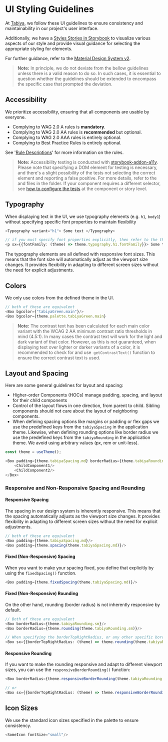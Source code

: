 # UI Styling Guidelines

At [Tabiya](https://tabiya.tech/), we follow these UI guidelines to ensure consistency and maintainability in our
project's user interface.

Additionally, we have a [Styles Stories in Storybook](src/theme/applicationTheme) to visualize various aspects
of our style and provide visual guidance for selecting the appropriate styling for elements.

For further guidance, refer to the [Material Design System v2](https://m2.material.io/).

> **Note:**
> In principle, we do not deviate from the bellow guidelines unless there is a valid reason to do so. In such cases, it
> is
> essential to question whether the guidelines should be extended to encompass the specific case that prompted the
> deviation.

## Accessibility

We prioritize accessibility, ensuring that all components are usable by everyone.

- Complying to WAG 2.0 A rules is **mandatory**.
- Complying to WAG 2.0 AA rules is **recommended** but optional.
- Complying to WAG 2.0 AAA rules is entirely optional.
- Complying to Best Practice Rules is
  entirely optional.

See '[Rule Descriptions](https://www.deque.com/axe/core-documentation/api-documentation/#axe-core-tags)' for more information on the rules.

> **Note:**
Accessibility testing is conducted with [storybook-addon-a11y](https://storybook.js.org/addons/@storybook/addon-a11y). Please note that specifying a DOM element for testing is necessary, and there's a slight possibility of the tests not selecting the correct element and reporting a false positive. For more details, refer to the [](.storybook/preview.tsx) and [](.storybook/test-runner.js) files in the folder. If your component requires a different selector, see [how to configure the tests](https://storybook.js.org/docs/writing-tests/accessibility-testing#configure) at the component or story level.
> 

## Typography

When displaying text in the UI, we use typography elements (e.g. `h1`, `body1`) without specifying specific font
properties to maintain flexibility

```typescript jsx 
<Typography variant="h1"> Some text </Typography>

// if you must specify font properties explicitly, then refer to the theme
<p sx={{fontFamily: (theme) => theme.typography.h1.fontFamily}}> Some text </p>
```

The typography elements are all defined with responsive font sizes. This means that the font size will automatically
adjust as the viewport size changes. It provides flexibility in adapting to different screen sizes without the need for
explicit adjustments.

## Colors

We only use colors from the defined theme in the UI.

```typescript jsx 
// both of these are equivalent
<Box bgcolor={"tabiyaGreen.main"}/>
<Box bgcolor={theme.palette.tabiyaGreen.main}
```

> **Note:**
> The contrast text has been calculated for each main color variant with the WCAG 2 AA minimum contrast ratio thresholds
> in mind (4.5:1). In many cases the contrast text will work for the light and dark variant of that color. However, as
> this is not guaranteed, when displaying text over lighter or darker variants of a color, it is recommended to check
> for
> and use` getContrastText()` function to ensure the correct contrast text is used.

## Layout and Spacing

Here are some general guidelines for layout and spacing:

- Higher-order Components (HOCs) manage padding, spacing, and layout for their child components
- Control of the layout flows in one direction, from parent to child. Sibling components should not care about the
  layout of neighboring components.
- When defining spacing options like margins or padding or flex gaps we use the predefined keys from the `tabiyaSpacing`
  in the application theme. Likewise, when defining rounding options like border radius we use the predefined keys from
  the `tabiyaRounding` in the application theme. We avoid using arbitrary values (px, rem or unit-less).

```typescript jsx
const theme = useTheme();

<Box padding={theme.tabiyaSpacing.md} borderRadius={theme.tabiyaRounding.sm}>
    <ChildComponent1/>
    <ChildComponent2/>
</Box>
```

### Responsive and Non-Responsive Spacing and Rounding

#### Responsive Spacing

The spacing in our design system is inherently responsive. This means that the spacing automatically adjusts as the
viewport size changes. It provides flexibility in adapting to different screen sizes without the need for explicit
adjustments.

```typescript jsx
// both of these are equivalent
<Box padding={theme.tabiyaSpacing.md}/>
<Box padding={theme.spacing(theme.tabiyaSpacing.md)}/>
```

#### Fixed (Non-Responsive) Spacing

When you want to make your spacing fixed, you define that explicitly by using the `fixedSpacing()` function.

```typescript jsx
<Box padding={theme.fixedSpacing(theme.tabiyaSpacing.md)}/>
```

#### Fixed (Non-Responsive) Rounding

On the other hand, rounding (border radius) is not inherently responsive by default.

```typescript jsx
// Both of these are equivalent
<Box borderRadius={theme.tabiyaRounding.sm}/>
<Box borderRadius={theme.rounding(theme.tabiyaRounding.sm)}/>
```

```typescript jsx
// When specifying the borderTopRightRadius, or any other specific border radius, you must explicitly use the rounding() function
<Box sx={{borderTopRightRadius: (theme) => theme.rounding(theme.tabiyaRounding.md)}}/>
```

#### Responsive Rounding

If you want to make the rounding responsive and adapt to different viewport sizes, you can use
the `responsiveBorderRounding()` function:

```typescript jsx
<Box borderRadius={theme.responsiveBorderRounding(theme.tabiyaRounding.sm)}/>

// or
<Box sx={{borderTopRightRadius: (theme) => theme.responsiveBorderRounding(theme.tabiyaRounding.md)}}/>
```

## Icon Sizes

We use the standard icon sizes specified in the palette to ensure consistency.

```typescript jsx
<SomeIcon fontSize="small"/>
```